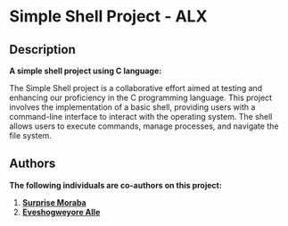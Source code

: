 # Simple Shell Project - ALX


## Description

**A simple shell project using C language:**

The Simple Shell project is a collaborative effort aimed at testing and enhancing our proficiency in the C programming language. This project involves the implementation of a basic shell, providing users with a command-line interface to interact with the operating system. The shell allows users to execute commands, manage processes, and navigate the file system.


## Authors

**The following individuals are co-authors on this project:**
1. __[Surprise Moraba](https://github.com/sapiness)__
2. __[Eveshogweyore Alle](https://github.com/eveshogweyore)__

